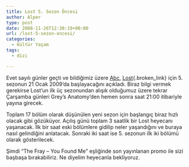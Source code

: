 ```yaml
---
title: Lost 5. Sezon Öncesi
author: Alper
type: post
date: 2008-11-26T12:30:19+00:00
url: /lost-5-sezon-oncesi/
categories:
  - Kültür Yaşam
tags:
  - dizi

---
```

Evet sayılı günler geçti ve bildiğimiz üzere [Abc][1], [Lost][2]{.broken_link} için 5. sezonun 21 Ocak 2009&#8217;da başlayacağını açıkladı. Biraz bilgi vermek gerekirse Lost&#8217;un ilk üç sezonundan alışık olduğumuz üzere tekrar  Çarşamba günleri Grey&#8217;s Anatomy&#8217;den hemen sonra saat 21:00 itibariyle yayına girecek.

Toplam 17 bölüm olarak düşünülen yeni sezon için başlangıç biraz hızlı olacak gibi gözüküyor. Açılış günü toplam 3 saatlik bir Lost heyecanı yaşanacak. İlk bir saat eski bölümlere gidilip neler yaşandığını ve buraya nasıl gelindiğini anlatacak. Sonraki iki saat ise 5. sezonun ilk iki bölümü olarak gösterilecek.

Şimdi &#8220;The Fray &#8211; You Found Me&#8221; eşliğinde son yayınlanan promo ile sizi başbaşa bırakabiliriz. Ne diyelim heyecanla bekliyoruz.

 [1]: https://abc.go.com/
 [2]: https://abc.go.com/primetime/lost/